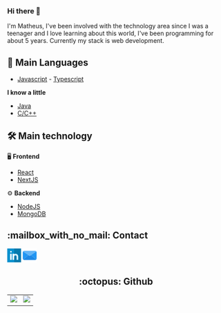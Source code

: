 <h3> Hi there 👋 </h3>
I'm Matheus, I've been involved with the technology area since I was a teenager and I love learning about this world, I've been programming for about 5 years. Currently my stack is web development.

## :wrench: Main Languages
 - [Javascript](https://developer.mozilla.org/pt-BR/docs/Web/JavaScript) - [Typescript](https://www.typescriptlang.org/)

 __I know a little__
   - [Java](https://www.java.com/pt-BR/)
   - [C/C++](https://pt.wikipedia.org/wiki/C%2B%2B)

## :hammer_and_wrench: Main technology
:desktop_computer: __Frontend__
 - [React](https://pt-br.reactjs.org/)
 - [NextJS](https://nextjs.org/)
 
:gear: __Backend__
 - [NodeJS](https://nodejs.org/en/)
 - [MongoDB](https://www.mongodb.com/)

<h2> 	:mailbox_with_no_mail: Contact </h2>
<contact>
 <a href="https://www.linkedin.com/in/matheus-p-agostinho/" target="_blank"><img alt="Linkedin" src="/images/linkedin.png" title="Linkedin"></a>
 <a href="mailto:mat.matheus_pa@hotmail.com" target="_blank"><img alt="Email" src="/images/email.png" title="Email"></a>
</contact>

<p></p>

<center>
 <h2> :octopus: Github </h2>
 <table>
   <td>
     <img src="https://github-readme-stats.vercel.app/api?username=themath123&theme=dark&show_icons=true">   
   </td>
   <td>
     <img src="https://github-readme-stats.vercel.app/api/top-langs/?username=anuraghazra&theme=dark&layout=compact&exclude_repo=exerciciosemc&langs_count=10">
   </td>
 </table>
</center>
